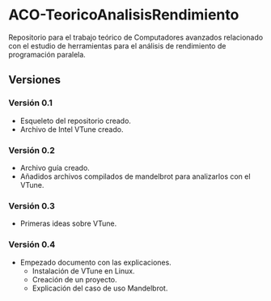 # ACO-TeoricoAnalisisRendimiento
Repositorio para el trabajo teórico de Computadores avanzados relacionado con el estudio de herramientas para el análisis de rendimiento de programación paralela.

## Versiones
### Versión 0.1
 - Esqueleto del repositorio creado.
 - Archivo de Intel VTune creado.

### Versión 0.2
 - Archivo guía creado.
 - Añadidos archivos compilados de mandelbrot para analizarlos con el VTune.

### Versión 0.3
 - Primeras ideas sobre VTune.

### Versión 0.4
 - Empezado documento con las explicaciones.
   - Instalación de VTune en Linux.
   - Creación de un proyecto.
   - Explicación del caso de uso Mandelbrot.